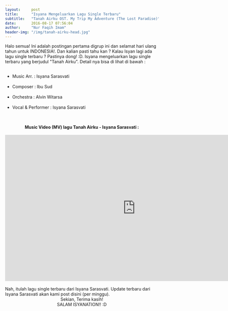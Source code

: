 ```yaml
---
layout:     post
title:      "Isyana Mengeluarkan Lagu Single Terbaru"
subtitle:   "Tanah Airku OST. My Trip My Adventure (The Lost Paradise)"
date:       2016-08-17 07:56:04
author:     "Nur Faqih Imam"
header-img: "/img/tanah-airku-head.jpg"
---
```


<p> Halo semua! Ini adalah postingan pertama digrup ini dan selamat hari ulang tahun untuk INDONESIA!. Dan kalian pasti tahu kan ? Kalau Isyan lagi ada lagu single terbaru ? Pastinya dong! :D. Isyana mengeluarkan lagu single terbaru yang berjudul "Tanah Airku". Detail nya bisa di lihat di bawah : <br/><br/>

<ul class="list">
<li>Music Arr. : Isyana Sarasvati</li><br/>
<li>Composer : Ibu Sud</li><br/>
<li>Orchestra : Alvin Witarsa</li><br/>
<li>Vocal & Performer : Isyana Sarasvati</li>
</ul>
<br/><br/><center>
<strong>Music Video (MV) lagu Tanah Airku - Isyana Sarasvati :</strong><br/><br/>
<iframe width="854" height="480" src="https://www.youtube.com/embed/4DI1l39ipBU" frameborder="0" allowfullscreen></iframe><br/>
</center><br/>
Nah, itulah lagu single terbaru dari Isyana Sarasvati. Update terbaru dari Isyana Sarasvati akan kami post disini (per minggu). <br/><center>
Sekian, Terima kasih!<br/>
SALAM ISYANATION!! :D
</center>
</p>
